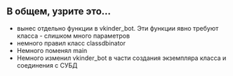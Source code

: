 ## В общем, узрите это...

- вынес отдельно функции в vkinder_bot. Эти функции явно требуют класса - слишком много параметров
- немного правил класс classdbinator
- Немного поменял main
- Немного изменил vkinder_bot в части создания экземпляра класса и соединения с СУБД